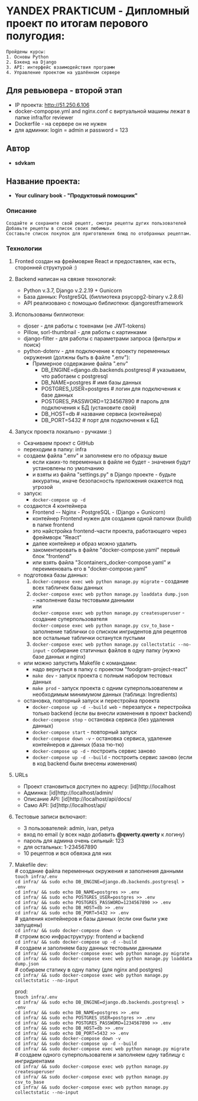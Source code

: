 # YANDEX PRAKTICUM - Дипломный проект по итогам перового полугодия:

    Пройдены курсы:
    1. Основы Python
    2. Бэкенд на Django
    3. API: интерфейс взаимодействия программ
    4. Управление проектом на удалённом сервере

## Для ревьювера - второй этап

* IP проекта: http://51.250.6.106
* docker-compopse.yml and nginx.conf с виртуальной машины лежат в папке infra/for reviewer
* Dockerfile - на сервере он не нужен
* для админки: login = admin и password = 123 

## Автор

  * **sdvkam**

## Название проекта:

  * **Your culinary book - "Продуктовый помощник"**

### Описание

    Создайте и сохраните свой рецепт, смотри рецепты дугих пользователей
    Добавьте рецепты в список своих любимых.
    Составьте список покупок для приготвления блюд по отобранных рецептам.

### Технологии

1. Fronted создан на фреймоврке React и предоставлен, как есть, сторонней структурой :)
2. Backend написан на связке технологий:
    * Python v.3.7, Django v.2.2.19 + Gunicorn
    * База данных: PostgreSQL (биллиотека psycopg2-binary v.2.8.6)
    * API реализовано с помощью библиотеки: djangorestframework
3. Использованы биллиотеки:
    + djoser - для работы с токенами (не JWT-tokens)
    + Pillow, sorl-thumbnail - для работы с картинками
    + django-filter - для работы с параметрами запроса (фильтры и поиск)
    + python-dotenv - для подключение к проекту переменных окружения (должны быть в файле ".env"):
        * Примерное содержание файла ".env"
            * DB_ENGINE=django.db.backends.postgresql # указываем, что работаем с postgresql
            * DB_NAME=postgres # имя базы данных
            * POSTGRES_USER=postgres # логин для подключения к базе данных
            * POSTGRES_PASSWORD=1234567890 # пароль для подключения к БД (установите свой)
            * DB_HOST=db # название сервиса (контейнера)
            * DB_PORT=5432 # порт для подключения к БД
    
4. Запуск проекта локально - ручками :)
    + Скачиваем проект с GitHub
    + переходим в папку: infra
    + создаем файла ".env" и заполняем его по образцу выше
        * если каких-то переменных в файле не будет - значения будут установлены по умолчанию
        * и взяты из файла "settings.py" в Django проекте - будьте аккуратны, иначе безопасность приложения окажется под угрозой
    + запуск:
        * `docker-compose up -d`
    + создаются 4 контейнера
        *  Frontend -- Nginx - PostgreSQL - (Django + Gunicorn)
        *  контейнер Frontend нужен для создания одной папочки (build) в папке frontend
        *  это найстройка frontend-части проекта, работающего через фреймворк "React"
        *  далее контейнер и образ можно удалить
        *  закоментировать в файле "docker-compose.yaml" первый блок "frontend"
        *  или взять файла "3containers_docker-compose.yaml" и переименовать его в "docker-compose.yaml"
    + подготовка базы данных:
        1.  `docker-compose exec web python manage.py migrate` - создание всех табличек базы данных
        2.  `docker-compose exec web python manage.py loaddata dump.json` - наполнение базы тестовыми данными<br>
                или<br>
            `docker-compose exec web python manage.py createsuperuser` - создание суперпользователя<br>
            `docker-compose exec web python manage.py csv_to_base` - заполнение таблички со списком ингридентов для рецептов<br>
            все остальные таблички останутся пустыми
        3.  `docker-compose exec web python manage.py collectstatic --no-input` - собирание статичных файлов в одну папку (нужно базе данных и nginx)
    +  или можно запустить Makefile с командами:
        *  надо вернуться в папку с проектом "foodgram-project-react"
        * `make dev`   - запуск проекта с полным набором тестовых данных
        * `make prod`  - запуск проекта с одним суперпользователем и необходимым минимумом данных (таблица: Ingredients)
    +  остановка, повторный запуск и перестройка проекта
        * `docker-compose up -d --build web` - перезапуск + перестройка только backend (если вы внесли изменения в проект backend)
        * `docker-compose stop` - остановка сервиса (без удаления данных)
        * `docker-compose start` - повторный запуск
        * `docker-compose down -v` - остановка сервиса, удаление контейнеров и данных (база тю-тю)
        * `docker-compose up -d` - построить сервис заново
        * `docker-compose up -d --build` - построить сервис заново (если в код backend были внесены изменения)

5. URLs
    + Проект становиться доступен по адресу: [id]http://localhost
    + Админка: [id]http://localhost/admin/
    + Описание API: [id]http://localhost/api/docs/
    + Само API: [id]http://localhost/api/

6. Тестовые записи включают:
    + 3 пользователей: admin, ivan, petya
    + вход по email (у всех надо добавить **@qwerty.qwerty** к логину)
    + пароль для админа очень сильный: 123
    + для остальных: 1-234567890
    + 10 рецептов и вся обвязка для них

7. Makefile
    dev:<br>
        # создание файла переменных окружения и заполнения данными<br>
        `touch infra/.env`<br>
        `cd infra/ && sudo echo DB_ENGINE=django.db.backends.postgresql > .env`<br>
        `cd infra/ && sudo echo DB_NAME=postgres >> .env`<br>
        `cd infra/ && sudo echo POSTGRES_USER=postgres >> .env`<br>
        `cd infra/ && sudo echo POSTGRES_PASSWORD=1234567890 >> .env`<br>
        `cd infra/ && sudo echo DB_HOST=db >> .env`<br>
        `cd infra/ && sudo echo DB_PORT=5432 >> .env`<br>
        # удаления контейнеров и базы данных (если они были уже запущены)<br>
        `cd infra/ && sudo docker-compose down -v`<br>
        # строим всю инфраструктуру: frontend и backend<br>
        `cd infra/ && sudo docker-compose up -d --build`<br>
        # создаем и заполняем базу данных тестовыми данными<br>
        `cd infra/ && sudo docker-compose exec web python manage.py migrate`<br>
        `cd infra/ && sudo docker-compose exec web python manage.py loaddata dump.json`<br>
        # собираем статику в одну папку (для nginx and postgres)<br>
        `cd infra/ && sudo docker-compose exec web python manage.py collectstatic --no-input`<br>

    prod:<br>
        `touch infra/.env`<br>
        `cd infra/ && sudo echo DB_ENGINE=django.db.backends.postgresql > .env`<br>
        `cd infra/ && sudo echo DB_NAME=postgres >> .env`<br>
        `cd infra/ && sudo echo POSTGRES_USER=postgres >> .env`<br>
        `cd infra/ && sudo echo POSTGRES_PASSWORD=1234567890 >> .env`<br>
        `cd infra/ && sudo echo DB_HOST=db >> .env`<br>
        `cd infra/ && sudo echo DB_PORT=5432 >> .env`<br>
        `cd infra/ && sudo docker-compose down -v`<br>
        `cd infra/ && sudo docker-compose up -d --build`<br>
        `cd infra/ && sudo docker-compose exec web python manage.py migrate`<br>
        # создаем одного суперпользователя и заполняем одну таблицу с ингридиентами<br>
        `cd infra/ && sudo docker-compose exec web python manage.py createsuperuser`<br>
        `cd infra/ && sudo docker-compose exec web python manage.py csv_to_base`<br>
        `cd infra/ && sudo docker-compose exec web python manage.py collectstatic --no-input`<br>
